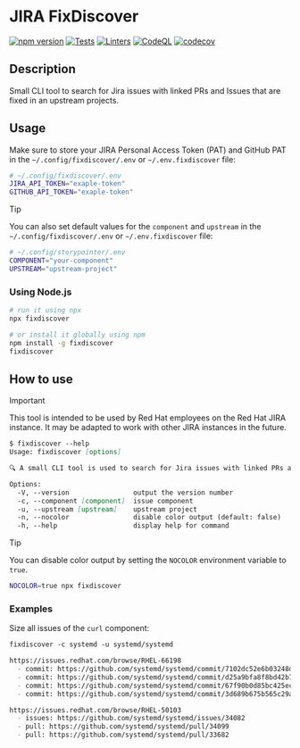 # JIRA FixDiscover

[![npm version][npm-status]][npm] [![Tests][test-status]][test] [![Linters][lint-status]][lint] [![CodeQL][codeql-status]][codeql] [![codecov][codecov-status]][codecov]

[npm]: https://www.npmjs.com/package/fixdiscover
[npm-status]: https://img.shields.io/npm/v/fixdiscover

[test]: https://github.com/redhat-plumbers-in-action/fixdiscover/actions/workflows/tests.yml
[test-status]: https://github.com/redhat-plumbers-in-action/fixdiscover/actions/workflows/tests.yml/badge.svg

[lint]: https://github.com/redhat-plumbers-in-action/fixdiscover/actions/workflows/lint.yml
[lint-status]: https://github.com/redhat-plumbers-in-action/fixdiscover/actions/workflows/lint.yml/badge.svg

[codeql]: https://github.com/redhat-plumbers-in-action/fixdiscover/actions/workflows/codeql-analysis.yml
[codeql-status]: https://github.com/redhat-plumbers-in-action/fixdiscover/actions/workflows/codeql-analysis.yml/badge.svg

[codecov]: https://codecov.io/gh/redhat-plumbers-in-action/fixdiscover
[codecov-status]: https://codecov.io/gh/redhat-plumbers-in-action/fixdiscover/graph/badge.svg

<!-- -->

## Description

Small CLI tool to search for Jira issues with linked PRs and Issues that are fixed in an upstream projects.

## Usage

Make sure to store your JIRA Personal Access Token (PAT) and GitHub PAT in the `~/.config/fixdiscover/.env` or `~/.env.fixdiscover` file:

```bash
# ~/.config/fixdiscover/.env
JIRA_API_TOKEN="exaple-token"
GITHUB_API_TOKEN="exaple-token"
```

> [!TIP]
>
> You can also set default values for the `component` and `upstream` in the `~/.config/fixdiscover/.env` or `~/.env.fixdiscover` file:
>
> ```bash
> # ~/.config/storypointer/.env
> COMPONENT="your-component"
> UPSTREAM="upstream-project"
> ```

### Using Node.js

```bash
# run it using npx
npx fixdiscover

# or install it globally using npm
npm install -g fixdiscover
fixdiscover
```

## How to use

> [!IMPORTANT]
>
> This tool is intended to be used by Red Hat employees on the Red Hat JIRA instance. It may be adapted to work with other JIRA instances in the future.

```md
$ fixdiscover --help
Usage: fixdiscover [options]

🔍 A small CLI tool is used to search for Jira issues with linked PRs and issues that are fixed in upstream projects

Options:
  -V, --version                output the version number
  -c, --component [component]  issue component
  -u, --upstream [upstream]    upstream project
  -n, --nocolor                disable color output (default: false)
  -h, --help                   display help for command
```

> [!TIP]
>
> You can disable color output by setting the `NOCOLOR` environment variable to `true`.
>
> ```bash
> NOCOLOR=true npx fixdiscover
> ```

### Examples

Size all issues of the `curl` component:

```md
fixdiscover -c systemd -u systemd/systemd

https://issues.redhat.com/browse/RHEL-66198
  - commit: https://github.com/systemd/systemd/commit/7102dc52e6b03248da1f01b3a8a4b83c6d7a1316
  - commit: https://github.com/systemd/systemd/commit/d25a9bfa8f8bd42b769dbf2f9786348864cf5e08
  - commit: https://github.com/systemd/systemd/commit/67f90b0d85bc425ec2c11106e8270c981c36585a
  - commit: https://github.com/systemd/systemd/commit/3d689b675b565c29a51c7127ae30839987aaa18b

https://issues.redhat.com/browse/RHEL-50103
  - issues: https://github.com/systemd/systemd/issues/34082
  - pull: https://github.com/systemd/systemd/pull/34099
  - pull: https://github.com/systemd/systemd/pull/33682
```
